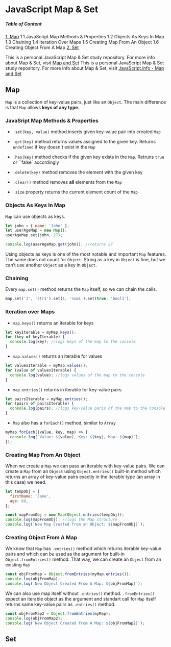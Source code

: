 # JavaScript Map & Set

##### Table of Content

[1. Map](https://github.com/tarikceylan/js-map-set-basics#map)
1.1 JavaScript Map Methods & Properties
1.2 Objects As Keys In Map
1.3 Chaining
1.4 Iteration Over Maps
1.5 Creating Map From An Object
1.6 Creating Object From A Map
[2. Set](https://github.com/tarikceylan/js-map-set-basics#set)

This is a personal JavaScript Map & Set study repository. For more info about Map & Set, visit [Map and Set](https://javascript.info/map-set)
This is a personal JavaScript Map & Set study repository. For more info about Map & Set, visit [JavaScript.info - Map and Set](https://javascript.info/map-set)

## Map

`Map` is a collection of key-value pairs, just like an `Object`. The main difference is that `Map` allows **keys of any type**.

### JavaSript Map Methods & Properties

- `.set(key, value)` method inserts given key-value pair into created `Map`

- `.get(key)` method returns values assigned to the given key. Returns `undefined`
  if key doesn't exist in the `Map`

- `.has(key)` method checks if the given key exists in the `Map`. Retruns `true` or ``false` accordingly

- `.delete(key)` method removes the element with the given key

- `.clear()` method removes **all** elements from the `Map`

- `.size` property returns the current element count of the `Map`

### Objects As Keys In Map

`Map` can use objects as keys.

```javascript
let john = { name: 'John' };
let userAgeMap = new Map();
userAgeMap.set(john, 27);

console.log(userAgeMap.get(john)); //returns 27
```

Using objects as keys is one of the most notable and important `Map` features. The same does not count for `Object`. String as a key in `Object` is fine, but we can’t use another `Object` as a key in `Object`.

### Chaining

Every `map.set()` method returns the `Map` itself, so we can chain the calls.

```javascript
map.set('1', 'str1').set(1, 'num1').set(true, 'bool1');
```

### Iteration over Maps

- `map.keys()` returns an iterable for keys

```javascript
let keyIterable = myMap.keys();
for (key of keyIterable) {
  console.log(key); //logs keys of the map to the console
}
```

- `map.values()` returns an iterable for values

```javascript
let valuesIterable = myMap.values();
for (value of valuesIterable) {
  console.log(value); //logs values of the map to the console
}
```

- `map.entries()` returns in iterable for key-value pairs

```javascript
let pairsIterable = myMap.entries();
for (pairs of pairsIterable) {
  console.log(pairs); //logs key-value paris of the map to the console
}
```

- `Map` also has a `forEach()` method, similar to `Array`

```javascript
myMap.forEach((value, key, map) => {
  console.log(`Value: ${value}, Key: ${key}, Map: ${map}`);
});
```

### Creating Map From An Object

When we create a `Map` we can pass an iterable with key-value pairs. We can create a `Map` from an `Object` using `Object.entries()` built-in method which returns an array of key-value pairs exactly in the iterable type (an array in this case) we need.

```javascript
let tempObj = {
  firstName: 'Jane',
  age: 60,
};

const mapFromObj = new Map(Object.entries(tempObj));
console.log(mapFromObj); //logs the Map structure
console.log(`New Map Created from an Object: ${mapFromObj}`);
```

### Creating Object From A Map

We know that `Map` has `.entries()` method which returns iterable key-value pairs and which can bu used as the argument for built-in `Object.fromEntries()` method. That way, we can create an `Object` from an existing `Map`

```javascript
const objFromMap = Object.fromEntries(myMap.entries());
console.log(objFromMap);
console.log(`New Object Created From A Map: ${objFromMap}`);
```

We can also use map itself without `.entries()` method. `.fromEntries()` expect an iterable object as the argument and standart call for `Map` itself returns same key-value pairs as `.entries()` method.

```javascript
const objFromMap2 = Object.fromEntries(myMap);
console.log(objFromMap2);
console.log(`New Object Created From A Map: ${objFromMap2}`);
```

## Set
